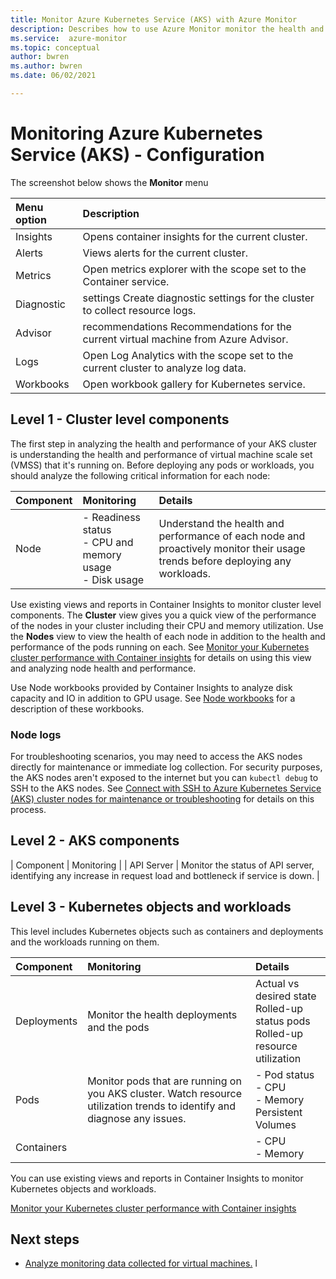 ```yaml
---
title: Monitor Azure Kubernetes Service (AKS) with Azure Monitor
description: Describes how to use Azure Monitor monitor the health and performance of  virtual machines and the workloads.
ms.service:  azure-monitor
ms.topic: conceptual
author: bwren
ms.author: bwren
ms.date: 06/02/2021

---
```


# Monitoring Azure Kubernetes Service (AKS) - Configuration


The screenshot below shows the **Monitor** menu 

| Menu option | Description |
|:---|:---|
| Insights | Opens container insights for the current cluster. |
| Alerts | Views alerts for the current cluster. |
| Metrics | Open metrics explorer with the scope set to the Container service. |
| Diagnostic | settings	Create diagnostic settings for the cluster to collect resource logs. |
| Advisor | recommendations	Recommendations for the current virtual machine from Azure Advisor. |
| Logs | Open Log Analytics with the scope set to the current cluster to analyze log data. |
| Workbooks | Open workbook gallery for Kubernetes service. |


## Level 1 - Cluster level components
The first step in analyzing the health and performance of your AKS cluster is understanding the health and performance of virtual machine scale set (VMSS) that it's running on. Before deploying any pods or workloads, you should analyze the following critical information for each node:

| Component | Monitoring | Details |
|:---|:---|:---|
| Node | - Readiness status<br>- CPU and memory usage<br>- Disk usage | Understand the health and performance of each node and proactively monitor their usage trends before deploying any workloads. |


Use existing views and reports in Container Insights to monitor cluster level components. The **Cluster** view gives you a quick view of the performance of the nodes in your cluster including their CPU and memory utilization. Use the **Nodes** view to view the health of each node in addition to the health and performance of the pods running on each. See [Monitor your Kubernetes cluster performance with Container insights](container-insights-analyze.md) for details on using this view and analyzing node health and performance.

Use Node workbooks provided by Container Insights to analyze disk capacity and IO in addition to GPU usage. See [Node workbooks](container-insights-reports.md#node-workbooks) for a description of these workbooks.



### Node logs
For troubleshooting scenarios, you may need to access the AKS nodes directly for maintenance or immediate log collection. For security purposes, the AKS nodes aren't exposed to the internet but you can `kubectl debug` to SSH to the AKS nodes. See [Connect with SSH to Azure Kubernetes Service (AKS) cluster nodes for maintenance or troubleshooting](../../aks/ssh.md) for details on this process.

## Level 2 - AKS components

| Component | Monitoring |
| API Server | Monitor the status of API server, identifying any increase in request load and bottleneck if service is down. |

## Level 3 - Kubernetes objects and workloads
This level includes Kubernetes objects such as containers and deployments and the workloads running on them.

| Component | Monitoring | Details |
|:---|:---|:---|
| Deployments | Monitor the health deployments and the pods  | Actual vs desired state<br>Rolled-up status pods<br>Rolled-up resource utilization
| Pods | Monitor pods that are running on you AKS cluster. Watch resource utilization trends to identify and diagnose any issues. | - Pod status<br>- CPU<br>- Memory<br>Persistent Volumes |
| Containers | | - CPU<br>- Memory |


You can use existing views and reports in Container Insights to monitor Kubernetes objects and workloads. 

[Monitor your Kubernetes cluster performance with Container insights](container-insights-analyze.md)



## Next steps

* [Analyze monitoring data collected for virtual machines.](monitor-virtual-machine-analyze.md)
l